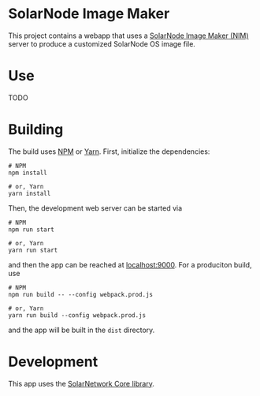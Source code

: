 # SolarNode Image Maker

This project contains a webapp that uses a [SolarNode Image Maker (NIM)][nim] server to
produce a customized SolarNode OS image file.


# Use

TODO


# Building

The build uses [NPM][npm] or [Yarn][yarn]. First, initialize the dependencies:

```shell
# NPM
npm install

# or, Yarn
yarn install
```

Then, the development web server can be started via

```shell
# NPM
npm run start

# or, Yarn
yarn run start
```

and then the app can be reached at [localhost:9000](http://localhost:9000). For a
produciton build, use

```shell
# NPM
npm run build -- --config webpack.prod.js

# or, Yarn
yarn run build --config webpack.prod.js
```

and the app will be built in the `dist` directory.


# Development

This app uses the [SolarNetwork Core library][sn-api-core].


  [npm]: https://www.npmjs.com/
  [yarn]: https://yarnpkg.com/
  [nim]: https://github.com/SolarNetwork/solarnetwork-node-image-tools/tree/master/solarnode-image-maker
  [sn-api-core]: https://github.com/SolarNetwork/sn-api-core-js
